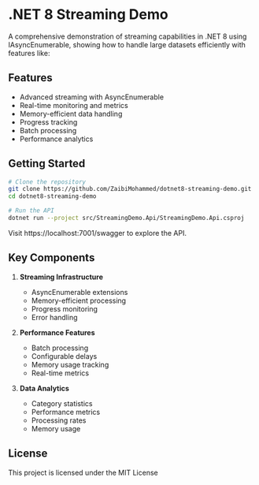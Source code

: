 # .NET 8 Streaming Demo

A comprehensive demonstration of streaming capabilities in .NET 8 using IAsyncEnumerable, showing how to handle large datasets efficiently with features like:

## Features

- Advanced streaming with AsyncEnumerable
- Real-time monitoring and metrics
- Memory-efficient data handling
- Progress tracking
- Batch processing
- Performance analytics

## Getting Started

```bash
# Clone the repository
git clone https://github.com/ZaibiMohammed/dotnet8-streaming-demo.git
cd dotnet8-streaming-demo

# Run the API
dotnet run --project src/StreamingDemo.Api/StreamingDemo.Api.csproj
```

Visit https://localhost:7001/swagger to explore the API.

## Key Components

1. **Streaming Infrastructure**
   - AsyncEnumerable extensions
   - Memory-efficient processing
   - Progress monitoring
   - Error handling

2. **Performance Features**
   - Batch processing
   - Configurable delays
   - Memory usage tracking
   - Real-time metrics

3. **Data Analytics**
   - Category statistics
   - Performance metrics
   - Processing rates
   - Memory usage

## License

This project is licensed under the MIT License